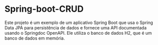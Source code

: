 # Spring-boot-CRUD
Este projeto é um exemplo de um aplicativo Spring Boot que usa o Spring Data JPA para persistência de dados e fornece uma API documentada usando o Springdoc OpenAPI. Ele utiliza o banco de dados H2, que é um banco de dados em memória.
